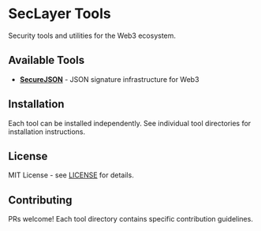 # SecLayer Tools

Security tools and utilities for the Web3 ecosystem.

## Available Tools

- **[SecureJSON](./securejson/)** - JSON signature infrastructure for Web3

## Installation

Each tool can be installed independently. See individual tool directories for installation instructions.

## License

MIT License - see [LICENSE](./LICENSE) for details.

## Contributing

PRs welcome! Each tool directory contains specific contribution guidelines.
